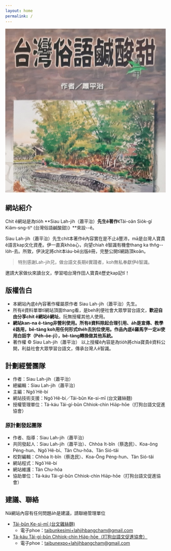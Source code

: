 ```yaml
---
layout: home
permalink: /
---
```


![](.//too5/thauiah.jpg)

## 網站紹介
Chit ê網站是為tio̍h **Siau Lah-jih（蕭平治）**先生ê著作**《Tâi-oân Sio̍k-gí Kiâm-sng-tiⁿ (台灣俗語鹹酸甜)》**來設--ê。

Siau Lah-jih（蕭平治）先生chit本著作ê內容實在是不止á豐沛，mā是台灣人寶貴ê語言kap文化資產。伊一直真khòa心，向望chiah ê智識有機會thang ka thn̂g--lo̍h-去。所致，伊決定將chit本iáu-bē出版ê冊，完整公開tī網路頂koân。

> 特別感謝Lah-jih兄，做台語文長期ê實踐者，koh無私奉獻伊ê智識。

邀請大家做伙來讀台文，學習咱台灣作田人寶貴ê歷史kap記tî！

## 版權告白
* 本網站內底ê內容著作權屬原作者 Siau Lah-jih（蕭平治）先生。
* 所有ê資料單單tī網站頂面thang看，是beh利便社會大眾學習台語文，**歡迎自由分享chit ê網站ê網址**。阮無授權其他人使用。
* **網站kan-na ē-tàng非營利使用。所有ê資料除起合理引用、a̍h是宣傳、教學ê路用，bē-tàng koh用任何形式the̍h去別位使用。作品內底ê羅馬字一定ài使用白話字（Pe̍h-ōe-jī），bē-tàng轉換做其他系統。**
* 著作權 © Siau Lah-jih（蕭平治）
以上授權ê內容是為tio̍h將chia寶貴ê資料公開，利益社會大眾學習台語文，傳承台灣人ê智識。

## 計劃經營團隊
* 作者：Siau Lah-jih（蕭平治）
* 總編輯：Siau Lah-jih（蕭平治）
* 主編：Ngô͘ Hê-bí
* 網站技術支援：Ngô͘ Hê-bí／Tâi-bûn Ke-si-mī (台文雞絲麵)
* 授權管理單位：Tá-káu Tâi-gí-bûn Chhiok-chìn Hia̍p-hōe（打狗台語文促進協會）

### 原計劃發起團隊
* 作者、指導：Siau Lah-jih（蕭平治）
* 共同發起人：Siau Lah-jih（蕭平治）、Chhòa It-bîn（蔡逸民）、Koa-ông Péng-hun、Ngô͘ Hê-bí、Tân Chu-hôa、Tân Sió-tâi
* 校對編輯：Chhòa It-bîn（蔡逸民）、Koa-Ông Péng-hun、Tân Sió-tâi
* 網站程式：Ngô͘ Hê-bí
* 網站維護：Tân Chu-hôa
* 協助單位：Tá-káu Tâi-gí-bûn Chhiok-chìn Hia̍p-hōe（打狗台語文促進協會）

## 建議、聯絡
Nā網站內容有任何問題a̍h是建議，請聯絡管理單位
* [Tâi-bûn Ke-si-mī (台文雞絲麵)](https://linktr.ee/taibunkesimi)
  * 電子phoe：taibunkesimi+lahjihbangcham@gmail.com
* [Tá-káu Tâi-gí-bûn Chhiok-chìn Hia̍p-hōe（打狗台語文促進協會）](https://linktr.ee/taibunexpo)
  * 電子phoe：taibunexpo+lahjihbangcham@gmail.com
